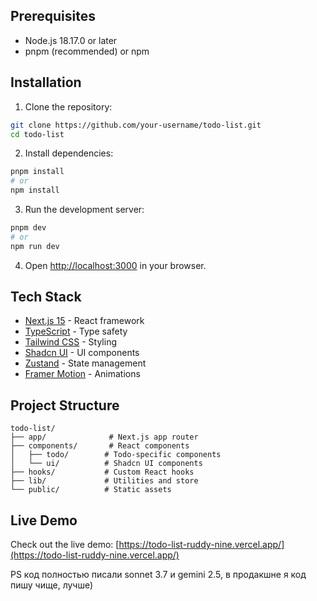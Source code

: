 ## Prerequisites

- Node.js 18.17.0 or later
- pnpm (recommended) or npm

## Installation

1. Clone the repository:
```bash
git clone https://github.com/your-username/todo-list.git
cd todo-list
```

2. Install dependencies:
```bash
pnpm install
# or
npm install
```

3. Run the development server:
```bash
pnpm dev
# or
npm run dev
```

4. Open [http://localhost:3000](http://localhost:3000) in your browser.

## Tech Stack

- [Next.js 15](https://nextjs.org/) - React framework
- [TypeScript](https://www.typescriptlang.org/) - Type safety
- [Tailwind CSS](https://tailwindcss.com/) - Styling
- [Shadcn UI](https://ui.shadcn.com/) - UI components
- [Zustand](https://zustand-demo.pmnd.rs/) - State management
- [Framer Motion](https://www.framer.com/motion/) - Animations

## Project Structure

```
todo-list/
├── app/              # Next.js app router
├── components/       # React components
│   ├── todo/        # Todo-specific components
│   └── ui/          # Shadcn UI components
├── hooks/           # Custom React hooks
├── lib/             # Utilities and store
└── public/          # Static assets
```

## Live Demo

Check out the live demo: [https://todo-list-ruddy-nine.vercel.app/](https://todo-list-ruddy-nine.vercel.app/)


PS код полностью писали sonnet 3.7 и gemini 2.5, в продакшне я код пишу чище, лучше)